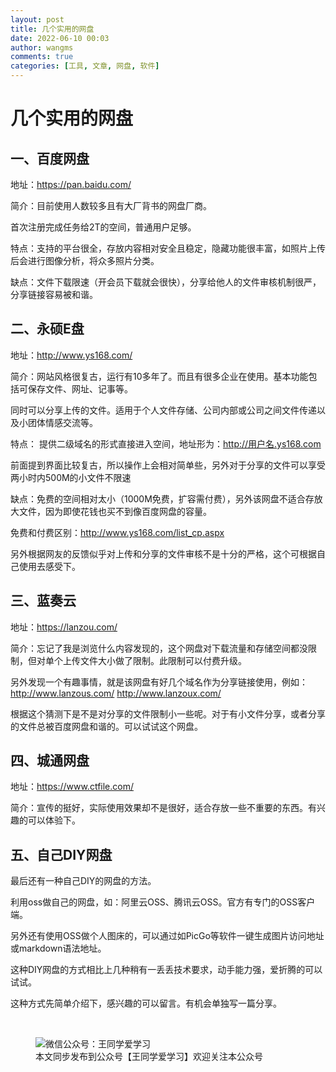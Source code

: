 ```yaml
---
layout: post
title: 几个实用的网盘
date: 2022-06-10 00:03
author: wangms
comments: true
categories: [工具, 文章, 网盘, 软件]
---
```

<h1>几个实用的网盘</h1>
<h2>一、百度网盘</h2>
<p>地址：<a href="https://pan.baidu.com/">https://pan.baidu.com/</a></p>
<p>简介：目前使用人数较多且有大厂背书的网盘厂商。</p>
<p>首次注册完成任务给2T的空间，普通用户足够。</p>
<p>特点：支持的平台很全，存放内容相对安全且稳定，隐藏功能很丰富，如照片上传后会进行图像分析，将众多照片分类。</p>
<p>缺点：文件下载限速（开会员下载就会很快），分享给他人的文件审核机制很严，分享链接容易被和谐。</p>
<h2>二、永硕E盘</h2>
<p>地址：<a href="http://www.ys168.com/">http://www.ys168.com/</a></p>
<p>简介：网站风格很复古，运行有10多年了。而且有很多企业在使用。基本功能包括可保存文件、网址、记事等。</p>
<p>同时可以分享上传的文件。适用于个人文件存储、公司内部或公司之间文件传递以及小团体情感交流等。</p>
<p>特点： 提供二级域名的形式直接进入空间，地址形为：<a href="http://用户名.ys168.com">http://用户名.ys168.com</a></p>
<p>前面提到界面比较复古，所以操作上会相对简单些，另外对于分享的文件可以享受两小时内500M的小文件不限速</p>
<p>缺点：免费的空间相对太小（1000M免费，扩容需付费），另外该网盘不适合存放大文件，因为即使花钱也买不到像百度网盘的容量。</p>
<p>免费和付费区别：<a href="http://www.ys168.com/list_cp.aspx">http://www.ys168.com/list_cp.aspx</a></p>
<p>另外根据网友的反馈似乎对上传和分享的文件审核不是十分的严格，这个可根据自己使用去感受下。</p>
<h2>三、蓝奏云</h2>
<p>地址：<a href="https://lanzou.com/">https://lanzou.com/</a></p>
<p>简介：忘记了我是浏览什么内容发现的，这个网盘对下载流量和存储空间都没限制，但对单个上传文件大小做了限制。此限制可以付费升级。</p>
<p>另外发现一个有趣事情，就是该网盘有好几个域名作为分享链接使用，例如：<a href="http://www.lanzous.com/">http://www.lanzous.com/</a> <a href="http://www.lanzous.com/">http://www.lanzoux.com/</a></p>
<p>根据这个猜测下是不是对分享的文件限制小一些呢。对于有小文件分享，或者分享的文件总被百度网盘和谐的。可以试试这个网盘。</p>
<h2>四、城通网盘</h2>
<p>地址：<a href="https://www.ctfile.com/">https://www.ctfile.com/</a></p>
<p>简介：宣传的挺好，实际使用效果却不是很好，适合存放一些不重要的东西。有兴趣的可以体验下。</p>
<h2>五、自己DIY网盘</h2>
<p>最后还有一种自己DIY的网盘的方法。</p>
<p>利用oss做自己的网盘，如：阿里云OSS、腾讯云OSS。官方有专门的OSS客户端。</p>
<p>另外还有使用OSS做个人图床的，可以通过如PicGo等软件一键生成图片访问地址或markdown语法地址。</p>
<p>这种DIY网盘的方式相比上几种稍有一丢丢技术要求，动手能力强，爱折腾的可以试试。</p>
<p>这种方式先简单介绍下，感兴趣的可以留言。有机会单独写一篇分享。</p>
<p> </p>

<!-- wp:image {"id":91,"sizeSlug":"large","linkDestination":"none"} -->
<figure class="wp-block-image size-large"><img src="https://blog.wangms.com/wp-content/uploads/2022/04/Xnip2022-04-13_23-17-17-1024x389.jpg" alt="微信公众号：王同学爱学习" class="wp-image-91"/><figcaption>本文同步发布到公众号【王同学爱学习】欢迎关注本公众号</figcaption></figure>
<!-- /wp:image -->
